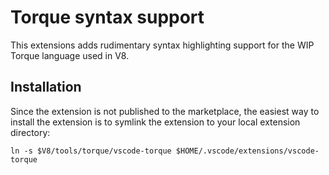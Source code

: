 # Torque syntax support

This extensions adds rudimentary syntax highlighting support for the WIP
Torque language used in V8.

## Installation

Since the extension is not published to the marketplace, the easiest way to
install the extension is to symlink the extension to your local extension
directory:

```
ln -s $V8/tools/torque/vscode-torque $HOME/.vscode/extensions/vscode-torque
```